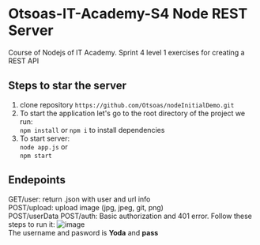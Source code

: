 # Otsoas-IT-Academy-S4 Node REST Server
Course of Nodejs of IT Academy. Sprint 4 level 1 exercises for creating a REST API

## Steps to star the server
1. clone repository `https://github.com/Otsoas/nodeInitialDemo.git`
3.  To start the application let's go to the root directory of the project we run:  
      `npm install` or `npm i` to install dependencies
4. To start server:  
   `node app.js` or  
   `npm start`
   
## Endepoints  
GET/user: return .json with user and url info  
POST/upload: upload image (jpg, jpeg, git, png)  
POST/userData 
POST/auth: Basic authorization and 401 error. Follow these steps to run it:
![image](https://user-images.githubusercontent.com/78706838/138783584-d4f92396-9bbd-4423-8f5e-f1a7fb3ff324.png)  
The username and pasword is **Yoda** and **pass**





